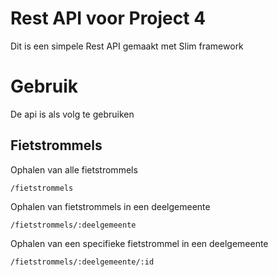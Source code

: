 # Rest API voor Project 4
Dit is een simpele Rest API gemaakt met Slim framework

# Gebruik
De api is als volg te gebruiken

## Fietstrommels
Ophalen van alle fietstrommels
```
/fietstrommels
```
Ophalen van fietstrommels in een deelgemeente
```
/fietstrommels/:deelgemeente
```
Ophalen van een specifieke fietstrommel in een deelgemeente
```
/fietstrommels/:deelgemeente/:id
```
